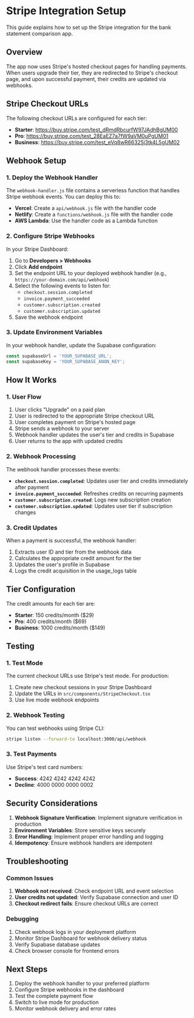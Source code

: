 # Stripe Integration Setup

This guide explains how to set up the Stripe integration for the bank statement comparison app.

## Overview

The app now uses Stripe's hosted checkout pages for handling payments. When users upgrade their tier, they are redirected to Stripe's checkout page, and upon successful payment, their credits are updated via webhooks.

## Stripe Checkout URLs

The following checkout URLs are configured for each tier:

- **Starter**: https://buy.stripe.com/test_dRmdRbcurfW97JAdhBgUM00
- **Pro**: https://buy.stripe.com/test_28EaEZ7a7fW9aVM0uPgUM01  
- **Business**: https://buy.stripe.com/test_eVq8wR66325j3tk4L5gUM02

## Webhook Setup

### 1. Deploy the Webhook Handler

The `webhook-handler.js` file contains a serverless function that handles Stripe webhook events. You can deploy this to:

- **Vercel**: Create a `api/webhook.js` file with the handler code
- **Netlify**: Create a `functions/webhook.js` file with the handler code
- **AWS Lambda**: Use the handler code as a Lambda function

### 2. Configure Stripe Webhooks

In your Stripe Dashboard:

1. Go to **Developers > Webhooks**
2. Click **Add endpoint**
3. Set the endpoint URL to your deployed webhook handler (e.g., `https://your-domain.com/api/webhook`)
4. Select the following events to listen for:
   - `checkout.session.completed`
   - `invoice.payment_succeeded`
   - `customer.subscription.created`
   - `customer.subscription.updated`
5. Save the webhook endpoint

### 3. Update Environment Variables

In your webhook handler, update the Supabase configuration:

```javascript
const supabaseUrl = 'YOUR_SUPABASE_URL';
const supabaseKey = 'YOUR_SUPABASE_ANON_KEY';
```

## How It Works

### 1. User Flow

1. User clicks "Upgrade" on a paid plan
2. User is redirected to the appropriate Stripe checkout URL
3. User completes payment on Stripe's hosted page
4. Stripe sends a webhook to your server
5. Webhook handler updates the user's tier and credits in Supabase
6. User returns to the app with updated credits

### 2. Webhook Processing

The webhook handler processes these events:

- **`checkout.session.completed`**: Updates user tier and credits immediately after payment
- **`invoice.payment_succeeded`**: Refreshes credits on recurring payments
- **`customer.subscription.created`**: Logs new subscription creation
- **`customer.subscription.updated`**: Updates user tier if subscription changes

### 3. Credit Updates

When a payment is successful, the webhook handler:

1. Extracts user ID and tier from the webhook data
2. Calculates the appropriate credit amount for the tier
3. Updates the user's profile in Supabase
4. Logs the credit acquisition in the usage_logs table

## Tier Configuration

The credit amounts for each tier are:

- **Starter**: 150 credits/month ($29)
- **Pro**: 400 credits/month ($69)  
- **Business**: 1000 credits/month ($149)

## Testing

### 1. Test Mode

The current checkout URLs use Stripe's test mode. For production:

1. Create new checkout sessions in your Stripe Dashboard
2. Update the URLs in `src/components/StripeCheckout.tsx`
3. Use live mode webhook endpoints

### 2. Webhook Testing

You can test webhooks using Stripe CLI:

```bash
stripe listen --forward-to localhost:3000/api/webhook
```

### 3. Test Payments

Use Stripe's test card numbers:
- **Success**: 4242 4242 4242 4242
- **Decline**: 4000 0000 0000 0002

## Security Considerations

1. **Webhook Signature Verification**: Implement signature verification in production
2. **Environment Variables**: Store sensitive keys securely
3. **Error Handling**: Implement proper error handling and logging
4. **Idempotency**: Ensure webhook handlers are idempotent

## Troubleshooting

### Common Issues

1. **Webhook not received**: Check endpoint URL and event selection
2. **User credits not updated**: Verify Supabase connection and user ID
3. **Checkout redirect fails**: Ensure checkout URLs are correct

### Debugging

1. Check webhook logs in your deployment platform
2. Monitor Stripe Dashboard for webhook delivery status
3. Verify Supabase database updates
4. Check browser console for frontend errors

## Next Steps

1. Deploy the webhook handler to your preferred platform
2. Configure Stripe webhooks in the dashboard
3. Test the complete payment flow
4. Switch to live mode for production
5. Monitor webhook delivery and error rates 